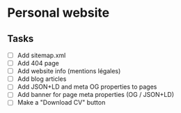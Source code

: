 # Personal website

## Tasks

- [ ] Add sitemap.xml
- [ ] Add 404 page
- [ ] Add website info (mentions légales)
- [ ] Add blog articles
- [ ] Add JSON+LD and meta OG properties to pages
- [ ] Add banner for page meta properties (OG / JSON+LD)
- [ ] Make a "Download CV" button